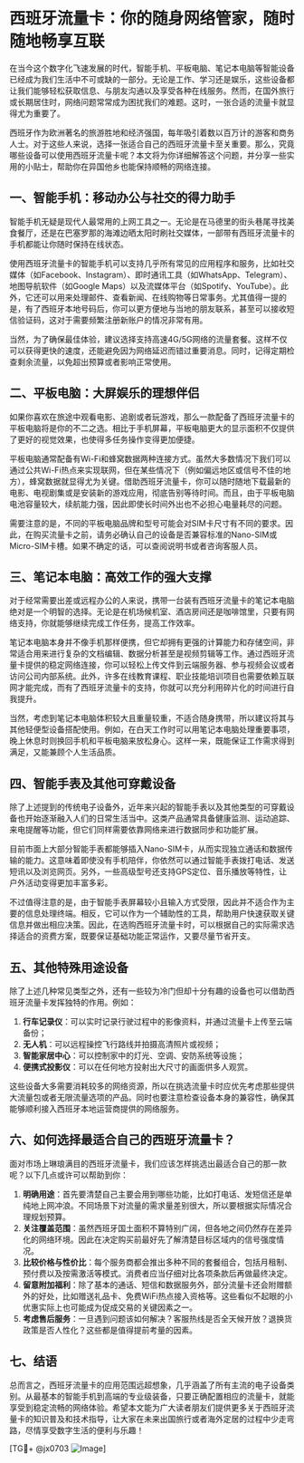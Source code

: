 # 西班牙流量卡：你的随身网络管家，随时随地畅享互联

在当今这个数字化飞速发展的时代，智能手机、平板电脑、笔记本电脑等智能设备已经成为我们生活中不可或缺的一部分。无论是工作、学习还是娱乐，这些设备都让我们能够轻松获取信息、与朋友沟通以及享受各种在线服务。然而，在国外旅行或长期居住时，网络问题常常成为困扰我们的难题。这时，一张合适的流量卡就显得尤为重要了。

西班牙作为欧洲著名的旅游胜地和经济强国，每年吸引着数以百万计的游客和商务人士。对于这些人来说，选择一张适合自己的西班牙流量卡至关重要。那么，究竟哪些设备可以使用西班牙流量卡呢？本文将为你详细解答这个问题，并分享一些实用的小贴士，帮助你在异国他乡也能保持顺畅的网络连接。

## 一、智能手机：移动办公与社交的得力助手

智能手机无疑是现代人最常用的上网工具之一。无论是在马德里的街头巷尾寻找美食餐厅，还是在巴塞罗那的海滩边晒太阳时刷社交媒体，一部带有西班牙流量卡的手机都能让你随时保持在线状态。

使用西班牙流量卡的智能手机可以支持几乎所有常见的应用程序和服务，比如社交媒体（如Facebook、Instagram）、即时通讯工具（如WhatsApp、Telegram）、地图导航软件（如Google Maps）以及流媒体平台（如Spotify、YouTube）。此外，它还可以用来处理邮件、查看新闻、在线购物等日常事务。尤其值得一提的是，有了西班牙本地号码后，你可以更方便地与当地的朋友联系，甚至可以接收短信验证码，这对于需要频繁注册新账户的情况非常有用。

当然，为了确保最佳体验，建议选择支持高速4G/5G网络的流量套餐。这样不仅可以获得更快的速度，还能避免因为网络延迟而错过重要消息。同时，记得定期检查剩余流量，以免超出预算或者影响正常使用。

## 二、平板电脑：大屏娱乐的理想伴侣

如果你喜欢在旅途中观看电影、追剧或者玩游戏，那么一款配备了西班牙流量卡的平板电脑将是你的不二之选。相比于手机屏幕，平板电脑更大的显示面积不仅提供了更好的视觉效果，也使得多任务操作变得更加便捷。

平板电脑通常配备有Wi-Fi和蜂窝数据两种连接方式。虽然大多数情况下我们可以通过公共Wi-Fi热点来实现联网，但在某些情况下（例如偏远地区或信号不佳的地方），蜂窝数据就显得尤为关键。借助西班牙流量卡，你可以随时随地下载最新的电影、电视剧集或是安装新的游戏应用，彻底告别等待时间。而且，由于平板电脑电池容量较大，续航能力强，因此即使长时间外出也不必担心电量耗尽的问题。

需要注意的是，不同的平板电脑品牌和型号可能会对SIM卡尺寸有不同的要求。因此，在购买流量卡之前，请务必确认自己的设备是否兼容标准的Nano-SIM或Micro-SIM卡槽。如果不确定的话，可以查阅说明书或者咨询客服人员。

## 三、笔记本电脑：高效工作的强大支撑

对于经常需要出差或远程办公的人来说，携带一台装有西班牙流量卡的笔记本电脑绝对是一个明智的选择。无论是在机场候机室、酒店房间还是咖啡馆里，只要有网络支持，你就能够继续完成工作任务，提高工作效率。

笔记本电脑本身并不像手机那样便携，但它却拥有更强的计算能力和存储空间，非常适合用来进行复杂的文档编辑、数据分析甚至是视频剪辑等工作。通过西班牙流量卡提供的稳定网络连接，你可以轻松上传文件到云端服务器、参与视频会议或者访问公司内部系统。此外，许多在线教育课程、职业技能培训项目也需要依赖互联网才能完成，而有了西班牙流量卡的支持，你就可以充分利用碎片化的时间进行自我提升。

当然，考虑到笔记本电脑体积较大且重量较重，不适合随身携带，所以建议将其与其他轻便型设备搭配使用。例如，在白天工作时可以用笔记本电脑处理重要事项，晚上休息时则换回手机和平板电脑来放松身心。这样一来，既能保证工作需求得到满足，又能兼顾个人生活品质。

## 四、智能手表及其他可穿戴设备

除了上述提到的传统电子设备外，近年来兴起的智能手表以及其他类型的可穿戴设备也开始逐渐融入人们的日常生活当中。这类产品通常具备健康监测、运动追踪、来电提醒等功能，但它们同样需要依靠网络来进行数据同步和功能扩展。

目前市面上大部分智能手表都能够插入Nano-SIM卡，从而实现独立通话和数据传输的能力。这意味着即使没有手机陪伴，你依然可以通过智能手表拨打电话、发送短讯以及浏览网页。另外，一些高级型号还支持GPS定位、音乐播放等特性，让户外活动变得更加丰富多彩。

不过值得注意的是，由于智能手表屏幕较小且输入方式受限，因此并不适合作为主要的信息处理终端。相反，它可以作为一个辅助性的工具，帮助用户快速获取关键信息并做出相应决策。因此，在选购西班牙流量卡时，可以根据自己的实际需求选择适合的资费方案，既要保证基础功能正常运作，又要尽量节省开支。

## 五、其他特殊用途设备

除了上述几种常见类型之外，还有一些较为冷门但却十分有趣的设备也可以借助西班牙流量卡发挥独特的作用。例如：

1. **行车记录仪**：可以实时记录行驶过程中的影像资料，并通过流量卡上传至云端备份；
2. **无人机**：可以远程操控飞行路线并拍摄高清照片或视频；
3. **智能家居中心**：可以控制家中的灯光、空调、安防系统等设施；
4. **便携式投影仪**：可以在任何地方投射出大尺寸的画面供多人观赏。

这些设备大多需要消耗较多的网络资源，所以在挑选流量卡时应优先考虑那些提供大流量包或者无限流量选项的产品。同时也要注意检查设备本身的兼容性，确保其能够顺利接入西班牙本地运营商提供的网络服务。

## 六、如何选择最适合自己的西班牙流量卡？

面对市场上琳琅满目的西班牙流量卡，我们应该怎样挑选出最适合自己的那一款呢？以下几点或许可以帮助到你：

1. **明确用途**：首先要清楚自己主要会用到哪些功能，比如打电话、发短信还是单纯地上网冲浪。不同场景下对流量的需求量差别很大，所以要根据实际情况合理规划预算。
2. **关注覆盖范围**：虽然西班牙国土面积不算特别广阔，但各地之间仍然存在差异化的网络环境。因此在决定购买前最好先了解清楚目标区域内的信号强度情况。
3. **比较价格与性价比**：每个服务商都会推出多种不同的套餐组合，包括月租制、预付费以及按需激活等模式。消费者应当仔细对比各项条款后再做最终决定。
4. **留意附加福利**：除了基本的通话、短信和数据服务外，部分流量卡还会附赠额外的好处，比如赠送礼品卡、免费WiFi热点接入资格等。这些看似不起眼的小优惠实际上也可能成为促成交易的关键因素之一。
5. **考虑售后服务**：一旦遇到问题该如何解决？客服热线是否全天候开放？退换货政策是否人性化？这些都是值得提前考量的因素。

## 七、结语

总而言之，西班牙流量卡的应用范围远超想象，几乎涵盖了所有主流的电子设备类别。从最基本的智能手机到高端的专业级装备，只要正确配置相应的流量卡，就能享受到稳定流畅的网络体验。希望本文能为广大读者朋友们提供更多关于西班牙流量卡的知识普及和技术指导，让大家在未来出国旅行或者海外定居的过程中少走弯路，尽情享受数字生活的便利与乐趣！

[TG💪+ @jx0703 ![Image](https://github.com/user-attachments/assets/dbca1d08-cadb-493c-b0ec-ad6f7a83f270)]